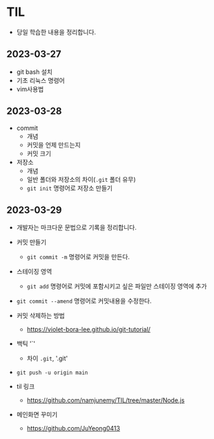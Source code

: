 # TIL
- 당일 학습한 내용을 정리합니다.
## 2023-03-27
- git bash 설치
- 기초 리눅스 명령어
- vim사용법
## 2023-03-28
 - commit 
   - 개념
   - 커밋을 언제 만드는지
   - 커밋 크기
 - 저장소
   - 개념
   - 일반 폴더와 저장소의 차이(`.git` 폴더 유무)
   - `git init` 명령어로 저장소 만들기

## 2023-03-29
- 개발자는 마크다운 문법으로 기록을 정리합니다.

- 커밋 만들기
  - `git commit -m` 명령어로 커밋을 만든다.
- 스테이징 영역
  - `git add` 명령어로 커밋에 포함시키고 싶은 파일만 스테이징 영역에 추가 

- `git commit --amend` 명령어로 커밋내용을 수정한다.
- 커밋 삭제하는 방법
  - https://violet-bora-lee.github.io/git-tutorial/
- 백틱 '`' 
  -  차이 `.git`, '.git'  
- `git push -u origin main` 
- til 링크
  - https://github.com/namjunemy/TIL/tree/master/Node.js
- 메인화면 꾸미기 
  - https://github.com/JuYeong0413